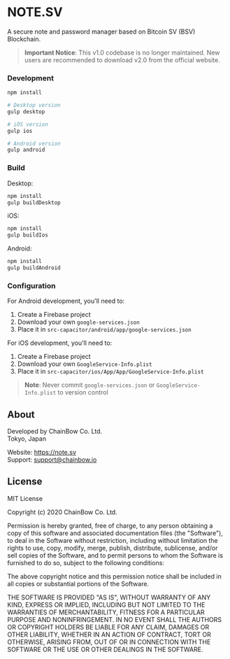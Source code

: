 # NOTE.SV

A secure note and password manager based on Bitcoin SV (BSV) Blockchain.

> **Important Notice**: This v1.0 codebase is no longer maintained. New users are recommended to download v2.0 from the official website.

### Development
```bash
npm install

# Desktop version
gulp desktop

# iOS version
gulp ios

# Android version
gulp android
```

### Build

Desktop:
```bash
npm install
gulp buildDesktop
```

iOS:
```bash
npm install
gulp buildIos
```

Android:
```bash
npm install
gulp buildAndroid
```

### Configuration

For Android development, you'll need to:
1. Create a Firebase project
2. Download your own `google-services.json`
3. Place it in `src-capacitor/android/app/google-services.json`

For iOS development, you'll need to:
1. Create a Firebase project
2. Download your own `GoogleService-Info.plist`
3. Place it in `src-capacitor/ios/App/App/GoogleService-Info.plist`

> **Note**: Never commit `google-services.json` or `GoogleService-Info.plist` to version control

## About

Developed by ChainBow Co. Ltd.  
Tokyo, Japan

Website: https://note.sv  
Support: support@chainbow.io

## License

MIT License

Copyright (c) 2020 ChainBow Co. Ltd.

Permission is hereby granted, free of charge, to any person obtaining a copy
of this software and associated documentation files (the "Software"), to deal
in the Software without restriction, including without limitation the rights
to use, copy, modify, merge, publish, distribute, sublicense, and/or sell
copies of the Software, and to permit persons to whom the Software is
furnished to do so, subject to the following conditions:

The above copyright notice and this permission notice shall be included in all
copies or substantial portions of the Software.

THE SOFTWARE IS PROVIDED "AS IS", WITHOUT WARRANTY OF ANY KIND, EXPRESS OR
IMPLIED, INCLUDING BUT NOT LIMITED TO THE WARRANTIES OF MERCHANTABILITY,
FITNESS FOR A PARTICULAR PURPOSE AND NONINFRINGEMENT. IN NO EVENT SHALL THE
AUTHORS OR COPYRIGHT HOLDERS BE LIABLE FOR ANY CLAIM, DAMAGES OR OTHER
LIABILITY, WHETHER IN AN ACTION OF CONTRACT, TORT OR OTHERWISE, ARISING FROM,
OUT OF OR IN CONNECTION WITH THE SOFTWARE OR THE USE OR OTHER DEALINGS IN THE
SOFTWARE.